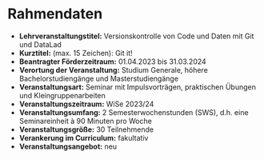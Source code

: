 # Rahmendaten

- **Lehrveranstaltungstitel:** Versionskontrolle von Code und Daten mit Git und DataLad
- **Kurztitel:** (max. 15 Zeichen): Git it!
- **Beantragter Förderzeitraum:** 01.04.2023 bis 31.03.2024
- **Verortung der Veranstaltung:** Studium Generale, höhere Bachelorstudiengänge und Masterstudiengänge
- **Veranstaltungsart:** Seminar mit Impulsvorträgen, praktischen Übungen und Kleingruppenarbeiten
- **Veranstaltungszeitraum:** WiSe 2023/24
- **Veranstaltungsumfang:** 2 Semesterwochenstunden (SWS), d.h. eine Seminareinheit à 90 Minuten pro Woche
- **Veranstaltungsgröße:** 30 Teilnehmende
- **Verankerung im Curriculum:** fakultativ
- **Veranstaltungsangebot:** neu
